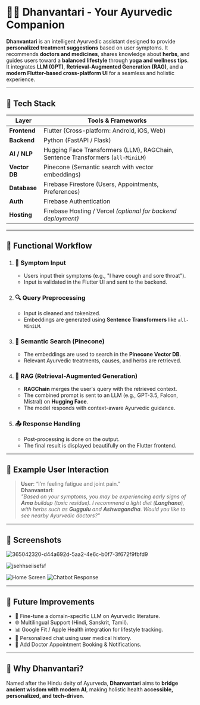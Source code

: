 # 🧘‍♂️ Dhanvantari - Your Ayurvedic Companion

**Dhanvantari** is an intelligent Ayurvedic assistant designed to provide **personalized treatment suggestions** based on user symptoms. It recommends **doctors and medicines**, shares knowledge about **herbs**, and guides users toward a **balanced lifestyle** through **yoga and wellness tips**.  
It integrates **LLM (GPT)**, **Retrieval-Augmented Generation (RAG)**, and a **modern Flutter-based cross-platform UI** for a seamless and holistic experience.

---

## 🚀 Tech Stack

| Layer         | Tools & Frameworks                                                                 |
|---------------|------------------------------------------------------------------------------------|
| **Frontend**  | Flutter (Cross-platform: Android, iOS, Web)                                        |
| **Backend**   | Python (FastAPI / Flask)                                                           |
| **AI / NLP**  | Hugging Face Transformers (LLM), RAGChain, Sentence Transformers (`all-MiniLM`)    |
| **Vector DB** | Pinecone (Semantic search with vector embeddings)                                  |
| **Database**  | Firebase Firestore (Users, Appointments, Preferences)                              |
| **Auth**      | Firebase Authentication                                                            |
| **Hosting**   | Firebase Hosting / Vercel *(optional for backend deployment)*                      |

---

## 🔄 Functional Workflow

1. ### 📝 Symptom Input
   - Users input their symptoms (e.g., "I have cough and sore throat").
   - Input is validated in the Flutter UI and sent to the backend.

2. ### 🔍 Query Preprocessing
   - Input is cleaned and tokenized.
   - Embeddings are generated using **Sentence Transformers** like `all-MiniLM`.

3. ### 🧠 Semantic Search (Pinecone)
   - The embeddings are used to search in the **Pinecone Vector DB**.
   - Relevant Ayurvedic treatments, causes, and herbs are retrieved.

4. ### 🤖 RAG (Retrieval-Augmented Generation)
   - **RAGChain** merges the user's query with the retrieved context.
   - The combined prompt is sent to an LLM (e.g., GPT-3.5, Falcon, Mistral) on **Hugging Face**.
   - The model responds with context-aware Ayurvedic guidance.

5. ### 📤 Response Handling
   - Post-processing is done on the output.
   - The final result is displayed beautifully on the Flutter frontend.

---

## 💬 Example User Interaction

> **User**: “I’m feeling fatigue and joint pain.”  
> **Dhanvantari**:  
> *"Based on your symptoms, you may be experiencing early signs of **Ama** buildup (toxic residue). I recommend a light diet (**Langhana**), with herbs such as **Guggulu** and **Ashwagandha**. Would you like to see nearby Ayurvedic doctors?"*

---

## 📸 Screenshots

<!-- Add your actual image paths here after uploading to repo -->
![365042320-d44a692d-5aa2-4e6c-b0f7-3f672f9fbfd9](https://github.com/user-attachments/assets/29b22198-6350-44cf-b5a8-b34a2c0e21c9)


![jsehhseiisefsf](https://github.com/user-attachments/assets/da4ccf88-a8cf-4ecc-afcc-cc14e27c87cc)

![Home Screen](![365042320-d44a692d-5aa2-4e6c-b0f7-3f672f9fbfd9](https://github.com/user-attachments/assets/5de03165-85fe-46dc-b115-dc1a7006f924)
)
![Chatbot Response](![jsehhseiisefsf](https://github.com/user-attachments/assets/7723518c-8b28-4d18-a5cf-8c90e57ddf87))

---

## 📌 Future Improvements

- 🔧 Fine-tune a domain-specific LLM on Ayurvedic literature.
- 🌐 Multilingual Support (Hindi, Sanskrit, Tamil).
- 📊 Google Fit / Apple Health integration for lifestyle tracking.
- 🧠 Personalized chat using user medical history.
- 📱 Add Doctor Appointment Booking & Notifications.

---

## 🙏 Why Dhanvantari?

Named after the Hindu deity of Ayurveda, **Dhanvantari** aims to **bridge ancient wisdom with modern AI**, making holistic health **accessible, personalized, and tech-driven**.
